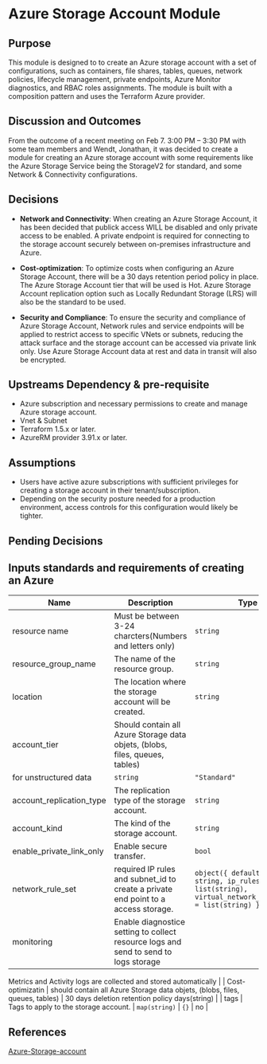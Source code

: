 # Azure Storage Account Module
 
## Purpose
This module is designed to to create an Azure storage account with a set of configurations, such as containers, file shares, tables, queues, network policies, lifecycle management, private endpoints, Azure Monitor diagnostics, and RBAC roles assignments. The module is built with a composition pattern and uses the Terraform Azure provider.
 
## Discussion and Outcomes
From the outcome of a recent meeting on Feb 7. 3:00 PM – 3:30 PM with some team members and Wendt, Jonathan, it was decided to create a module for creating an Azure storage account with some requirements like the Azure Storage Service being the StorageV2 for standard, and some Network & Connectivity configurations. 
 
## Decisions
- **Network and Connectivity**: When creating an Azure Storage Account, it has been decided that publick access WILL be disabled and only private access to be enabled. A private endpoint is required for connecting to the storage account securely between on-premises infrastructure and Azure.

- **Cost-optimization**: To optimize costs when configuring an Azure Storage Account, there will be a 30 days retention period policy in place.
The Azure Storage Account tier that will be used is Hot.
Azure Storage Account replication option such as Locally Redundant Storage (LRS) will also be the standard to be used.

- **Security and Compliance**: To ensure the security and compliance of Azure Storage Account, Network rules and service endpoints will be applied to restrict access to specific VNets or subnets, reducing the attack surface and the storage account can be accessed via private link only.
Use Azure Storage Account data at rest and data in transit will also be encrypted.
 
## Upstreams Dependency & pre-requisite
- Azure subscription and necessary permissions to create and manage Azure storage account.
- Vnet & Subnet
- Terraform 1.5.x or later.
- AzureRM provider 3.91.x or later.
 
## Assumptions
- Users have active azure  subscriptions with sufficient privileges for creating a storage account in their tenant/subscription.
- Depending on the security posture needed for a production environment, access controls for this configuration would likely be tighter.
 
## Pending Decisions


## Inputs standards and requirements of creating an Azure 

| Name | Description | Type | Default | Required |
|------|-------------|------|---------|:--------:|
| resource name | Must be between 3-24 charcters(Numbers and letters only) | `string` | n/a | yes |
| resource_group_name | The name of the resource group. | `string` | n/a | yes |
| location | The location where the storage account will be created. | `string` | `"southcentralus"` | yes |
| account_tier | Should contain all Azure Storage data objets, (blobs, files, queues, tables)
for unstructured data | `string` | `"Standard"` | yes |
| account_replication_type | The replication type of the storage account. | `string` | `"LRS"` | yes |
| account_kind | The kind of the storage account. | `string` | `"StorageV2"` | yes |
| enable_private_link_only | Enable secure transfer. | `bool` | `true` | yes |
| network_rule_set |required IP rules and subnet_id to create a private end point to a access storage. | `object({ default_action = string, ip_rules = list(string), virtual_network_subnet_ids = list(string) })` | n/a | yes |
| monitoring | Enable diagnostice setting to collect resource logs and send to send to logs storage
Metrics and Activity logs are collected and stored 
automatically | 
| Cost-optimizatin | should contain all Azure Storage data objets, (blobs, files, queues, tables) | 30 days deletion retention policy
days(string) |
| tags | Tags to apply to the storage account. | `map(string)` | `{}` | no |


## References 
[Azure-Storage-account](azure-storage-account.xlsx)
